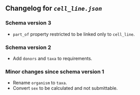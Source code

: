 ## Changelog for *`cell_line.json`*

### Schema version 3

* `part_of` property restricted to be linked only to `cell_line`.

### Schema version 2

* Add `donors` and `taxa` to requirements.

### Minor changes since schema version 1

* Rename `organism` to `taxa`.
* Convert `sex` to be calculated and not submittable.
